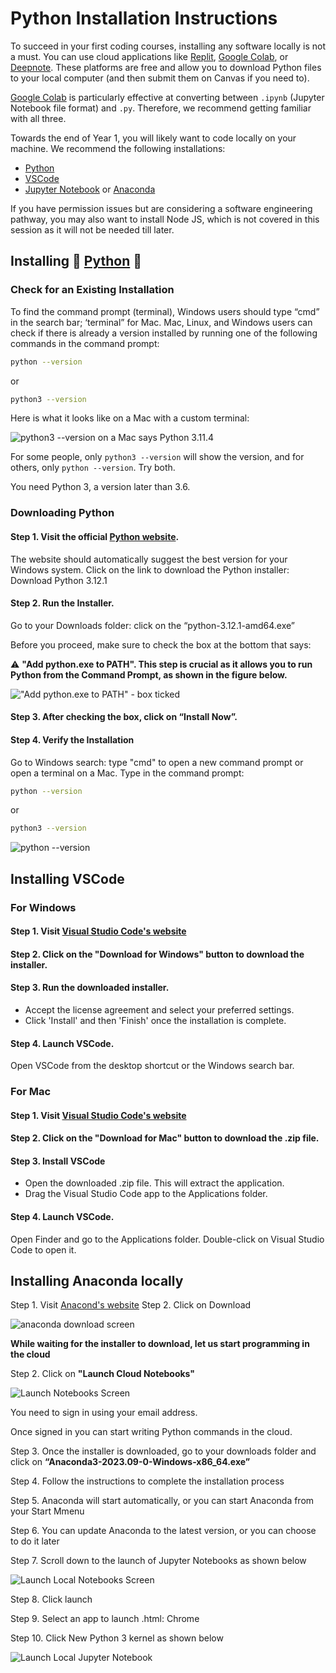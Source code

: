 # Python Installation Instructions

To succeed in your first coding courses, installing any software locally is not a must. You can use cloud applications like [Replit](https://replit.com), [Google Colab](https://colab.research.google.com), or [Deepnote](https://deepnote.com). These platforms are free and allow you to download Python files to your local computer (and then submit them on Canvas if you need to).

[Google Colab](https://colab.research.google.com) is particularly effective at converting between `.ipynb` (Jupyter Notebook file format) and `.py`. Therefore, we recommend getting familiar with all three.

Towards the end of Year 1, you will likely want to code locally on your machine. We recommend the following installations:

- [Python](https://www.python.org/downloads/)
- [VSCode](https://code.visualstudio.com/)
- [Jupyter Notebook](https://jupyter.org/) or [Anaconda](https://www.anaconda.com/download)

If you have permission issues but are considering a software engineering pathway, you may also want to install Node JS, which is not covered in this session as it will not be needed till later.

## Installing 🐍 [Python](https://www.python.org/downloads/) 🐍

### Check for an Existing Installation

To find the command prompt (terminal), Windows users should type “cmd” in the search bar; ‘terminal” for Mac. Mac, Linux, and Windows users can check if there is already a version installed by running one of the following commands in the command prompt:

```bash
python --version
```

or

```bash
python3 --version
```

Here is what it looks like on a Mac with a custom terminal:

![python3 --version on a Mac says Python 3.11.4](python_version_mac.png)

For some people, only `python3 --version` will show the version, and for others, only `python --version`. Try both.

You need Python 3, a version later than 3.6.

### Downloading Python

#### Step 1. Visit the official [Python website](https://www.python.org/downloads).

The website should automatically suggest the best version for your Windows system. Click on the link to download the Python installer: Download Python 3.12.1 

#### Step 2. Run the Installer.

Go to your Downloads folder: click on the “python-3.12.1-amd64.exe”

Before you proceed, make sure to check the box at the bottom that says:

⚠️ **"Add python.exe to PATH". This step is crucial as it allows you to run Python from the Command Prompt, as shown in the figure below.**

!["Add python.exe to PATH" - box ticked](path_tick.png)

#### Step 3. After checking the box, click on “Install Now”.

#### Step 4. Verify the Installation

Go to Windows search: type "cmd" to open a new command prompt or open a terminal on a Mac.
Type in the command prompt:

```bash
python --version
```

or

```bash
python3 --version
```

![python --version](windows-version.png)

## Installing VSCode

### For Windows

#### Step 1. Visit [Visual Studio Code's website](https://code.visualstudio.com/)

#### Step 2. Click on the "Download for Windows" button to download the installer.

#### Step 3. Run the downloaded installer.

- Accept the license agreement and select your preferred settings.
- Click 'Install' and then 'Finish' once the installation is complete.

#### Step 4. Launch VSCode.
Open VSCode from the desktop shortcut or the Windows search bar.

### For Mac

#### Step 1. Visit [Visual Studio Code's website](https://code.visualstudio.com/)

#### Step 2. Click on the "Download for Mac" button to download the .zip file.

#### Step 3. Install VSCode

- Open the downloaded .zip file. This will extract the application.
- Drag the Visual Studio Code app to the Applications folder.

#### Step 4. Launch VSCode.

Open Finder and go to the Applications folder.
Double-click on Visual Studio Code to open it.

## Installing Anaconda locally

Step 1. Visit [Anacond's website](https://www.anaconda.com/download)
Step 2. Click on Download

![anaconda download screen](anaconda_download.png)

**While waiting for the installer to download, let us start programming in the cloud**

Step 2. Click on **"Launch Cloud Notebooks"**

![Launch Notebooks Screen](launch-notebooks.png)

You need to sign in using your email address.

Once signed in you can start writing Python commands in the cloud.

Step 3. Once the installer is downloaded, go to your downloads folder and click on **“Anaconda3-2023.09-0-Windows-x86_64.exe”**

Step 4. Follow the instructions to complete the installation process

Step 5. Anaconda will start automatically, or you can start Anaconda from your Start Mmenu

Step 6. You can update Anaconda to the latest version, or you can choose to do it later

Step 7. Scroll down to the launch of Jupyter Notebooks as shown below

![Launch Local Notebooks Screen](launch-local-jupyter.png)

Step 8. Click launch

Step 9. Select an app to launch .html: Chrome

Step 10. Click New Python 3 kernel as shown below

![Launch Local Jupyter Notebook](local-jupyter.png)
